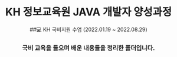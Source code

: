 <div align=center>

# KH 정보교육원 JAVA 개발자 양성과정

##💻 KH 국비지원 수업 (2022.01.19 ~ 2022.08.29)

###  국비 교육을 들으며 배운 내용들을 정리한 폴더입니다.

</div>
